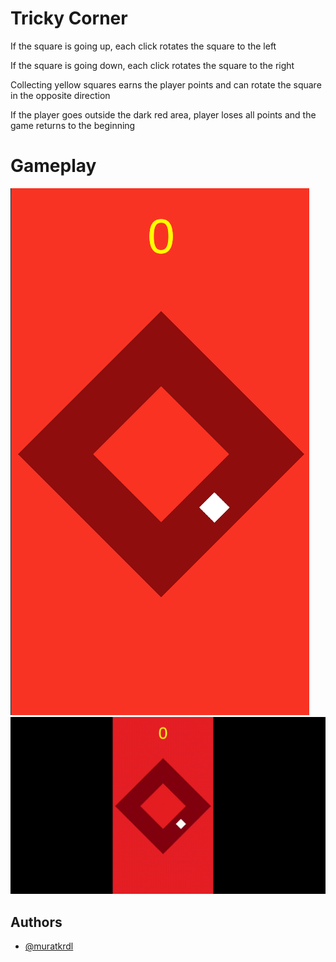 
# Tricky Corner

If the square is going up, each click rotates the square to the left 

If the square is going down, each click rotates the square to the right

Collecting yellow squares earns the player points and can rotate the square in the opposite direction

If the player goes outside the dark red area, player loses all points and the game returns to the beginning


# Gameplay

<img src="https://github.com/muratkrdl/Tricky-Corner/blob/main/Picture.png" width="auto">

<img src="https://github.com/muratkrdl/Tricky-Corner/blob/main/Tricky%20Corner.gif" width="auto">

## Authors

- [@muratkrdl](https://github.com/muratkrdl)

